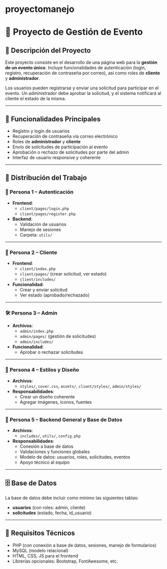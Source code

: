 # proyectomanejo
# 📅 Proyecto de Gestión de Evento

## 📝 Descripción del Proyecto

Este proyecto consiste en el desarrollo de una página web para la **gestión de un evento único**. Incluye funcionalidades de autenticación (login, registro, recuperación de contraseña por correo), así como roles de **cliente** y **administrador**. 

Los usuarios pueden registrarse y enviar una solicitud para participar en el evento. Un administrador debe aprobar la solicitud, y el sistema notificará al cliente el estado de la misma.

---

## 🚀 Funcionalidades Principales

- Registro y login de usuarios
- Recuperación de contraseña vía correo electrónico
- Roles de **administrador** y **cliente**
- Envío de solicitudes de participación al evento
- Aprobación o rechazo de solicitudes por parte del admin
- Interfaz de usuario responsive y coherente

---

## 👥 Distribución del Trabajo

### 🔐 Persona 1 – Autenticación
- **Frontend**:
  - `client/pages/login.php`
  - `client/pages/register.php`
- **Backend**:
  - Validación de usuarios
  - Manejo de sesiones
  - Carpeta: `utils/`

---

### 👤 Persona 2 – Cliente
- **Frontend**:
  - `client/index.php`
  - `client/pages/` (crear solicitud, ver estado)
  - `client/includes/`
- **Funcionalidad**:
  - Crear y enviar solicitud
  - Ver estado (aprobado/rechazado)

---

### 🛠️ Persona 3 – Admin
- **Archivos**:
  - `admin/index.php`
  - `admin/pages/` (gestión de solicitudes)
  - `admin/includes/`
- **Funcionalidad**:
  - Aprobar o rechazar solicitudes

---

### 🎨 Persona 4 – Estilos y Diseño
- **Archivos**:
  - `styles/`, `cover.css`, `assets/`, `client/styles/`, `admin/styles/`
- **Responsabilidades**:
  - Crear un diseño coherente
  - Agregar imágenes, íconos, fuentes

---

### 🧠 Persona 5 – Backend General y Base de Datos
- **Archivos**:
  - `includes/`, `utils/`, `config.php`
- **Responsabilidades**:
  - Conexión a base de datos
  - Validaciones y funciones globales
  - Modelo de datos: usuarios, roles, solicitudes, eventos
  - Apoyo técnico al equipo

---

## 🗄️ Base de Datos

La base de datos debe incluir como mínimo las siguientes tablas:
- **usuarios** (con roles: admin, cliente)
- **solicitudes** (estado, fecha, id_usuario)

---

## 🧩 Requisitos Técnicos

- PHP (con conexión a base de datos, sesiones, manejo de formularios)
- MySQL (modelo relacional)
- HTML, CSS, JS para el frontend
- Librerías opcionales: Bootstrap, FontAwesome, etc.
